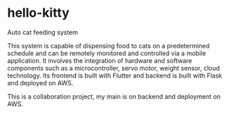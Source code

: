 # hello-kitty

Auto cat feeding system

This system is capable of dispensing food to cats on a predetermined schedule and can be remotely monitored and controlled via a mobile application. It involves the integration of hardware and software components such as a microcontroller, servo motor, weight sensor, cloud technology. Its frontend is built with Flutter and backend is built with Flask and deployed on AWS.

This is a collaboration project, my main is on backend and deployment on AWS.
